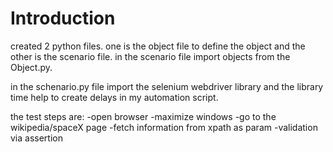 # Introduction

created 2 python files. one is the object file to define the object and the other is the scenario file. in the scenario file import objects from the Object.py.

in the schenario.py file import the selenium webdriver library and the library time help to create delays in my automation script.

the test steps are:
-open browser
-maximize windows
-go to the wikipedia/spaceX page
-fetch information from xpath as param
-validation via assertion
